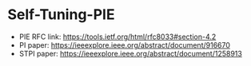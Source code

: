 # Self-Tuning-PIE

- PIE RFC link: https://tools.ietf.org/html/rfc8033#section-4.2
- PI paper: https://ieeexplore.ieee.org/abstract/document/916670
- STPI paper:  https://ieeexplore.ieee.org/abstract/document/1258913

